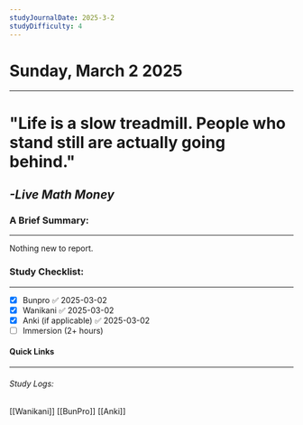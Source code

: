 ```yaml
---
studyJournalDate: 2025-3-2
studyDifficulty: 4
---
```


# Sunday, March 2 2025
---
# "Life is a slow treadmill. People who stand still are actually going behind."

## *-Live Math Money*


### A Brief Summary:
---
Nothing new to report.

### Study Checklist:
---
- [x] Bunpro ✅ 2025-03-02
- [x] Wanikani ✅ 2025-03-02
- [x] Anki (if applicable) ✅ 2025-03-02
- [ ] Immersion (2+ hours)

#### Quick Links
---
###### Study Logs:
[[Wanikani]]
[[BunPro]]
[[Anki]]